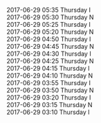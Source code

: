 2017-06-29 05:35 Thursday  I  
2017-06-29 05:30 Thursday  N  
2017-06-29 05:25 Thursday  I  
2017-06-29 05:20 Thursday  N  
2017-06-29 04:50 Thursday  I  
2017-06-29 04:45 Thursday  N  
2017-06-29 04:30 Thursday  I  
2017-06-29 04:25 Thursday  N  
2017-06-29 04:15 Thursday  I  
2017-06-29 04:10 Thursday  N  
2017-06-29 03:55 Thursday  I  
2017-06-29 03:50 Thursday  N  
2017-06-29 03:20 Thursday  I  
2017-06-29 03:15 Thursday  N  
2017-06-29 03:10 Thursday  I  
